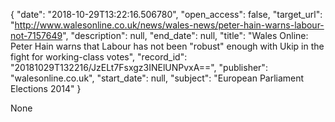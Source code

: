 {
  "date": "2018-10-29T13:22:16.506780", 
  "open_access": false, 
  "target_url": "http://www.walesonline.co.uk/news/wales-news/peter-hain-warns-labour-not-7157649", 
  "description": null, 
  "end_date": null, 
  "title": "Wales Online: Peter Hain warns that Labour has not been \"robust\" enough with Ukip in the fight for working-class votes", 
  "record_id": "20181029T132216/JzELt7Fsxgz3INElUNPvxA==", 
  "publisher": "walesonline.co.uk", 
  "start_date": null, 
  "subject": "European Parliament Elections 2014"
}

None